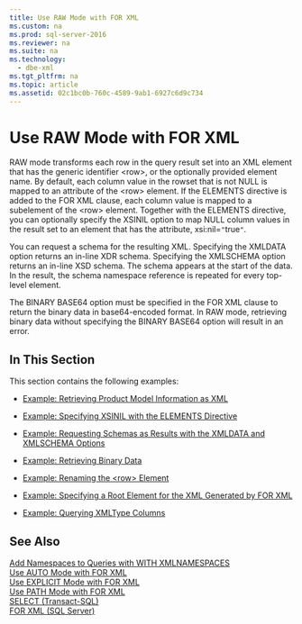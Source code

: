 ```yaml
---
title: Use RAW Mode with FOR XML
ms.custom: na
ms.prod: sql-server-2016
ms.reviewer: na
ms.suite: na
ms.technology: 
  - dbe-xml
ms.tgt_pltfrm: na
ms.topic: article
ms.assetid: 02c1bc0b-760c-4589-9ab1-6927c6d9c734
---
```

# Use RAW Mode with FOR XML
  RAW mode transforms each row in the query result set into an XML element that has the generic identifier \<row\>, or the optionally provided element name. By default, each column value in the rowset that is not NULL is mapped to an attribute of the \<row\> element. If the ELEMENTS directive is added to the FOR XML clause, each column value is mapped to a subelement of the \<row\> element. Together with the ELEMENTS directive, you can optionally specify the XSINIL option to map NULL column values in the result set to an element that has the attribute, xsi:nil\=`"`true`"`.  
  
 You can request a schema for the resulting XML. Specifying the XMLDATA option returns an in\-line XDR schema. Specifying the XMLSCHEMA option returns an in\-line XSD schema. The schema appears at the start of the data. In the result, the schema namespace reference is repeated for every top\-level element.  
  
 The BINARY BASE64 option must be specified in the FOR XML clause to return the binary data in base64\-encoded format. In RAW mode, retrieving binary data without specifying the BINARY BASE64 option will result in an error.  
  
## In This Section  
 This section contains the following examples:  
  
-   [Example: Retrieving Product Model Information as XML](../Topic/Example:%20Retrieving%20Product%20Model%20Information%20as%20XML.md)  
  
-   [Example: Specifying XSINIL with the ELEMENTS Directive](../Topic/Example:%20Specifying%20XSINIL%20with%20the%20ELEMENTS%20Directive.md)  
  
-   [Example: Requesting Schemas as Results with the XMLDATA and XMLSCHEMA Options](../Topic/Example:%20Requesting%20Schemas%20as%20Results%20with%20the%20XMLDATA%20and%20XMLSCHEMA%20Options.md)  
  
-   [Example: Retrieving Binary Data](../Topic/Example:%20Retrieving%20Binary%20Data.md)  
  
-   [Example: Renaming the &#60;row&#62; Element](../Topic/Example:%20Renaming%20the%20%3Crow%3E%20Element.md)  
  
-   [Example: Specifying a Root Element for the XML Generated by FOR XML](../Topic/Example:%20Specifying%20a%20Root%20Element%20for%20the%20XML%20Generated%20by%20FOR%20XML.md)  
  
-   [Example: Querying XMLType Columns](../Topic/Example:%20Querying%20XMLType%20Columns.md)  
  
## See Also  
 [Add Namespaces to Queries with WITH XMLNAMESPACES](../../Topics/TopicNameNotContainA/Add-Namespaces-to-Queries-with-WITH-XMLNAMESPACES.md)   
 [Use AUTO Mode with FOR XML](../../Topics/TopicNameNotContainA/Use-AUTO-Mode-with-FOR-XML.md)   
 [Use EXPLICIT Mode with FOR XML](../../Topics/TopicNameNotContainA/Use-EXPLICIT-Mode-with-FOR-XML.md)   
 [Use PATH Mode with FOR XML](../../Topics/TopicNameNotContainA/Use-PATH-Mode-with-FOR-XML.md)   
 [SELECT &#40;Transact-SQL&#41;](../Topic/SELECT%20\(Transact-SQL\).md)   
 [FOR XML &#40;SQL Server&#41;](../../Topics/TopicNameNotContainA/FOR-XML--SQL-Server-.md)  
  
  
